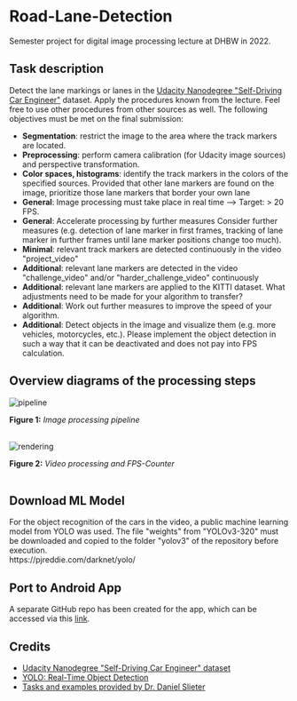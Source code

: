 # Road-Lane-Detection
Semester project for digital image processing lecture at DHBW in 2022. 
<br/>
<h2>Task description</h2>

Detect the lane markings or lanes in the [Udacity Nanodegree "Self-Driving Car Engineer"](https://www.udacity.com/course/self-driving-car-engineer-nanodegree--nd0013) dataset. Apply the procedures known from the lecture. Feel free to use other procedures from other sources as well. The following objectives must be met on the final submission: 
- **Segmentation**: restrict the image to the area where the track markers are located.
- **Preprocessing**: perform camera calibration (for Udacity image sources) and perspective transformation.
- **Color spaces, histograms**: identify the track markers in the colors of the specified sources. Provided that other lane markers are found on the image, prioritize those lane markers that border your own lane
- **General**: Image processing must take place in real time --> Target: > 20 FPS.
- **General**: Accelerate processing by further measures Consider further measures (e.g. detection of lane marker in first frames, tracking of lane marker in further frames until lane marker positions change too much).
- **Minimal**: relevant track markers are detected continuously in the video "project_video" 
- **Additional**: relevant lane markers are detected in the video "challenge_video" and/or "harder_challenge_video" continuously
- **Additional**: relevant lane markers are applied to the KITTI dataset. What adjustments need to be made for your algorithm to transfer?
- **Additional**: Work out further measures to improve the speed of your algorithm.
- **Additional**: Detect objects in the image and visualize them (e.g. more vehicles, motorcycles, etc.). Please implement the object detection in such a way that it can be deactivated and does not pay into FPS calculation.

<h2>Overview diagrams of the processing steps</h2>

![pipeline](https://user-images.githubusercontent.com/88625959/206852636-ab356e9c-4639-431f-8948-f91d8bf87ab6.png)

<b>Figure 1:</b> <i>Image processing pipeline</i>
<br/><br/>

![rendering](https://user-images.githubusercontent.com/88625959/206852791-fab798fb-3a55-4f64-bbbe-7f5acb87269d.png)

<b>Figure 2:</b> <i>Video processing and FPS-Counter</i>
<br/><br/>

<h2>Download ML Model</h2>
For the object recognition of the cars in the video, a public machine learning model from YOLO was used. The file "weights" from "YOLOv3-320" must be downloaded and copied to the folder "yolov3" of the repository before execution.<br>
https://pjreddie.com/darknet/yolo/

<h2>Port to Android App</h2>

A separate GitHub repo has been created for the app, which can be accessed via this [link](https://github.com/Patr1ick/Android-LaneDetection).

<h2>Credits</h2>

- [Udacity Nanodegree "Self-Driving Car Engineer" dataset](https://www.udacity.com/course/self-driving-car-engineer-nanodegree--nd0013)
- [YOLO: Real-Time Object Detection](https://pjreddie.com/darknet/yolo/)
- [Tasks and examples provided by Dr. Daniel Slieter](https://de.linkedin.com/in/daniel-slieter)
